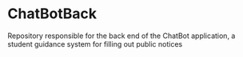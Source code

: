 # ChatBotBack
Repository responsible for the back end of the ChatBot application, a student guidance system for filling out public notices

